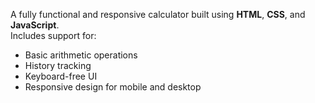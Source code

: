 A fully functional and responsive calculator built using **HTML**, **CSS**, and **JavaScript**.  
Includes support for:
- Basic arithmetic operations
- History tracking
- Keyboard-free UI
- Responsive design for mobile and desktop
